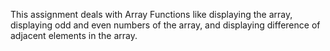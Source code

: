 This assignment deals with Array Functions like displaying the array, displaying odd and even numbers of the array, and displaying difference of adjacent elements in the array.